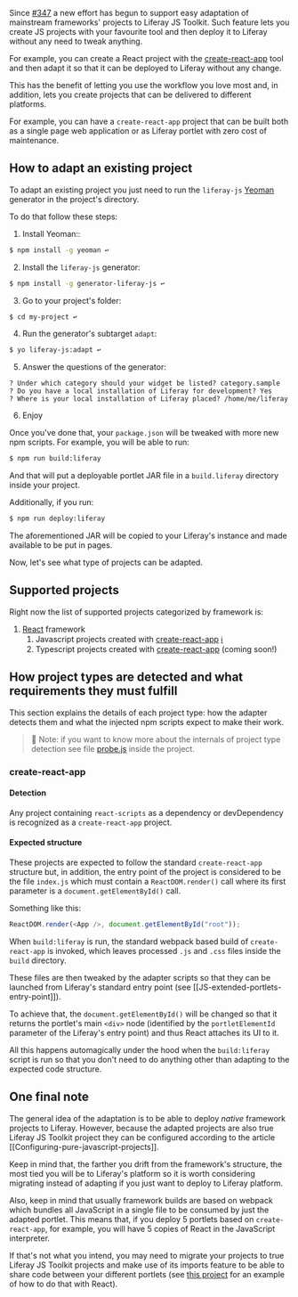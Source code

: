 Since [#347](https://github.com/liferay/liferay-js-toolkit/issues/347) a new
effort has begun to support easy adaptation of mainstream frameworks' projects
to Liferay JS Toolkit. Such feature lets you create JS projects with your
favourite tool and then deploy it to Liferay without any need to tweak anything.

For example, you can create a React project with the
[create-react-app](https://facebook.github.io/create-react-app/) tool and then
adapt it so that it can be deployed to Liferay without any change.

This has the benefit of letting you use the workflow you love most and, in
addition, lets you create projects that can be delivered to different platforms.

For example, you can have a `create-react-app` project that can be built both as
a single page web application or as Liferay portlet with zero cost of
maintenance.

## How to adapt an existing project

To adapt an existing project you just need to run the `liferay-js`
[Yeoman](http://yeoman.io/) generator in the project's directory.

To do that follow these steps:

1. Install Yeoman::

```sh
$ npm install -g yeoman ↩
```

2. Install the `liferay-js` generator:

```sh
$ npm install -g generator-liferay-js ↩
```

3. Go to your project's folder:

```sh
$ cd my-project ↩
```

4. Run the generator's subtarget `adapt`:

```sh
$ yo liferay-js:adapt ↩
```

5. Answer the questions of the generator:

```
? Under which category should your widget be listed? category.sample
? Do you have a local installation of Liferay for development? Yes
? Where is your local installation of Liferay placed? /home/me/liferay
```

6. Enjoy

Once you've done that, your `package.json` will be tweaked with more new npm
scripts. For example, you will be able to run:

```sh
$ npm run build:liferay
```

And that will put a deployable portlet JAR file in a `build.liferay` directory
inside your project.

Additionally, if you run:

```sh
$ npm run deploy:liferay
```

The aforementioned JAR will be copied to your Liferay's instance and made
available to be put in pages.

Now, let's see what type of projects can be adapted.

## Supported projects

Right now the list of supported projects categorized by framework is:

1. [React](https://reactjs.org/) framework
   1. Javascript projects created with [create-react-app](https://facebook.github.io/create-react-app/) [ℹ️](https://github.com/liferay/liferay-js-toolkit/wiki/How-to-adapt-most-popular-frameworks-projects#create-react-app)
   2. Typescript projects created with [create-react-app](https://facebook.github.io/create-react-app/) (coming soon!)

## How project types are detected and what requirements they must fulfill

This section explains the details of each project type: how the adapter detects
them and what the injected npm scripts expect to make their work.

> 👀 Note: if you want to know more about the internals of project type detection
> see file [probe.js](https://github.com/liferay/liferay-js-toolkit/blob/master/packages/liferay-npm-build-tools-common/src/project/probe.js)
> inside the project.

### create-react-app

#### Detection

Any project containing `react-scripts` as a dependency or devDependency is
recognized as a `create-react-app` project.

#### Expected structure

These projects are expected to follow the standard `create-react-app` structure
but, in addition, the entry point of the project is considered to be the file
`index.js` which must contain a `ReactDOM.render()` call where its first
parameter is a `document.getElementById()` call.

Something like this:

```javascript
ReactDOM.render(<App />, document.getElementById("root"));
```

When `build:liferay` is run, the standard webpack based build of
`create-react-app` is invoked, which leaves processed `.js` and `.css` files
inside the `build` directory.

These files are then tweaked by the adapter scripts so that they can be launched
from Liferay's standard entry point (see [[JS-extended-portlets-entry-point]]).

To achieve that, the `document.getElementById()` will be changed so that it
returns the portlet's main `<div>` node (identified by the `portletElementId`
parameter of the Liferay's entry point) and thus React attaches its UI to it.

All this happens automagically under the hood when the `build:liferay` script is
run so that you don't need to do anything other than adapting to the expected
code structure.

## One final note

The general idea of the adaptation is to be able to deploy _native_ framework
projects to Liferay. However, because the adapted projects are also true Liferay
JS Toolkit project they can be configured according to the article
[[Configuring-pure-javascript-projects]].

Keep in mind that, the farther you drift from the framework's structure, the
most tied you will be to Liferay's platform so it is worth considering migrating
instead of adapting if you just want to deploy to Liferay platform.

Also, keep in mind that usually framework builds are based on webpack which
bundles all JavaScript in a single file to be consumed by just the adapted
portlet. This means that, if you deploy 5 portlets based on `create-react-app`,
for example, you will have 5 copies of React in the JavaScript interpreter.

If that's not what you intend, you may need to migrate your projects to true
Liferay JS Toolkit projects and make use of its imports feature to be able to
share code between your different portlets (see
[this project](https://github.com/izaera/liferay-js-toolkit-showcase/tree/react)
for an example of how to do that with React).

